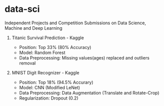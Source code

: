 # data-sci
Independent Projects and Competition Submissions on Data Science, Machine and Deep Learning

1. Titanic Survival Prediction - Kaggle
   - Position: Top 33% (80% Accuracy)
   - Model: Random Forest
   - Data Preprocessing: Missing values(ages) replaced and outliers removal
      
2. MNIST Digit Recognizer - Kaggle
   - Position: Top 18% (94.5% Accurary)
   - Model: CNN (Modified LeNet)
   - Data Preprocessing: Data Augmentation (Translate and Rotate-Crop)
   - Regularization: Dropout (0.2)
   
